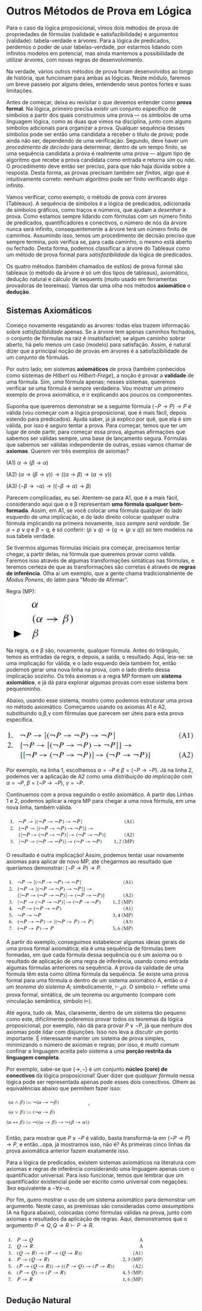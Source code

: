 # Outros Métodos de Prova em Lógica

Para o caso da lógica proposicional, vimos dois métodos de prova de propriedades de fórmulas (validade e satisfazibilidade) e argumentos (validade): tabela-verdade e árvores. Para a lógica de predicados, perdemos o poder de usar tabelas-verdade, por estarmos lidando com infinitos modelos em potencial, mas ainda mantemos a possibilidade de utilizar árvores, com novas regras de desenvolvimento.

Na verdade, vários outros métodos de prova foram desenvolvidos ao longo de história, que funcionam para ambas as lógicas. Neste módulo, faremos um breve passeio por alguns deles, entendendo seus pontos fortes e suas limitações.

Antes de começar, deixa eu revisitar o que devemos entender como **prova formal**. 
Na lógica, primeiro precisa existir um conjunto específico de símbolos a partir dos quais construímos uma prova — os símbolos de uma linguagem lógica, como as duas que vimos na disciplina, junto com alguns símbolos adicionais para organizar a prova.
Qualquer sequência desses símbolos pode ser então uma candidata a receber o título de *prova*; pode ainda não ser, dependendo de uma verificação. 
Segundo, deve haver um *procedimento de decisão* para determinar, dentro de um tempo finito,  se uma sequência candidata a prova é realmente uma prova — algum tipo de algoritmo que recebe a prova candidata como entrada e retorna *sim* ou *não*.  O procedimento deve então ser preciso, para que não haja dúvida sobre a resposta.
Desta forma, as provas precisam também ser *finitas*, algo que é intuitivamente correto: nenhum algoritmo pode ser finito verificando algo infinito.

Vamos verificar, como exemplo, o método de prova com árvores (Tableaux). A sequência de símbolos é a lógica de predicados, adicionada de símbolos gráficos, como traços e números, que ajudam a *desenhar* a prova. Como estamos sempre lidando com fórmulas com um número finito de predicados, quantificadores e conectivos, o número de nós da árvore nunca será infinito, consequentemente a árvore terá um número finito de caminhos. Assumindo isso, temos um procedimento de decisão preciso que sempre termina, pois verifica se, para cada caminho, o mesmo está aberto ou fechado. Desta forma, podemos classificar a árvore do Tableaux como um método de prova formal para *satisfazibilidade* da lógica de predicados.

Os quatro métodos (também chamados de estilos) de prova formal são tableaux (o método da árvore é só um dos tipos de tableaux), axiomático, dedução natural e cálculo de sequents (muito usado em ferramentas provadoras de teoremas). Vamos dar uma olha nos métodos **axiomático** e **dedução**.


## Sistemas Axiomáticos

Começo novamente resgatando as árvores: todas elas trazem informação sobre *satisfazibilidade* apenas. Se a árvore tem apenas caminhos fechados, o conjunto de fórmulas na raiz é insatisfazível; se algum caminho sobrar aberto, há pelo menos um caso (modelo) para satisfação. Assim, é natural dizer que a principal noção de provas em árvores é a satisfazibilidade de um conjunto de fórmulas. 

Por outro lado, em sistemas **axiomáticos** de prova (também conhecidos como sistemas de *Hilbert* ou *Hilbert-Frege*), a noção é provar a **validade** de uma fórmula. Sim, *uma* fórmula apenas; nesses sistemas, queremos verificar se uma fórmula é sempre verdadeira. Vou mostrar um primeiro exemplo de prova axiomática, e ir explicando aos poucos os componentes.

Suponha que queremos demonstrar se a seguinte fórmula $(¬P →P)→P$ é válida (vou começar com a lógica proposicional, que é mais fácil, depois estendo para predicados). Ajuda saber, já já explico por quê, que ela é sim válida, por isso é seguro tentar a prova. Para começar, temos que ter um lugar de onde partir, para começar essa prova, algumas afirmações que sabemos ser válidas sempre, uma base de lançamento segura. Fórmulas que sabemos ser válidas independente de outras, essas vamos chamar de **axiomas**. Querem ver três exemplos de axiomas?

(A1) $α→(β →α)$

(A2)  $(α→(β →γ ))→((α→β)→(α→γ))$

(A3) $(¬β →¬α)→((¬β →α)→β)$

Parecem complicadas, eu sei. Atentem-se para A1, que é a mais fácil, considerando aqui que α e β representam **uma fórmula qualquer bem-formada**. Assim, em A1, se você colocar uma fórmula qualquer do lado esquerdo de uma implicação, e do lado direito colocar qualquer outra fórmula implicando na primeira novamente, isso *sempre será verdade*. Se $α=p\vee q$ e $β=q$, é só conferir: $(p\vee q)→(q→(p\vee q))$ só tem modelos na sua tabela verdade.

Se tivermos algumas fórmulas iniciais pra começar, precisamos tentar chegar, a partir delas, na fórmula que queremos provar como válida. Faremos isso através de algumas transformações sintáticas nas fórmulas, e teremos certeza de que as transformações são corretas é através de **regras de inferência**. Olha aí um exemplo, que a gente chama tradicionalmente de *Modus Ponens*, do latim para "Modo de Afirmar".

Regra (MP):

![outros_estilos/t1.png](outros_estilos/t1.png)

Na regra, α e β são, novamente, qualquer fórmula. Antes do triângulo, temos as entradas da regra, e depois, a saída, o resultado. Aqui, leia-se: se uma implicação for válida, e o lado esquerdo dela também for, então podemos gerar uma nova linha na prova, com o lado direito dessa implicação sozinho. Os três axiomas e a regra MP formam um **sistema axiomático**, e já dá para explorar algumas provas com esse sistema bem pequenininho.

Abaixo, usando esse sistema, mostro como podemos estruturar uma prova no método axiomático. Começamos usando os axiomas A1 e A2, substituindo α,β,γ com fórmulas que parecem ser úteis para esta prova específica.

![outros_estilos/t2.png](outros_estilos/t2.png)

Por exemplo, na linha 1, escolhemos $α=¬P$ e $β=(¬P →¬P)$. Já na linha 2, podemos ver a aplicação de A2 como uma *distribuição da implicação* com $α=¬P$, $β=(¬P →¬P)$, $γ=¬P$.

Continuemos com a prova seguindo o estilo axiomático. A partir das Linhas 1 e 2, podemos aplicar a regra MP para chegar a uma nova fórmula, em uma nova linha, também válida. 

![outros_estilos/t3.png](outros_estilos/t3.png)

O resultado é outra implicação! Assim, podemos tentar usar novamente axiomas para aplicar de novo MP, até chegarmos ao resultado que queríamos demonstrar: $(¬P →P)→P$.

![outros_estilos/t4.png](outros_estilos/t4.png)

A partir do exemplo, conseguimos estabelecer algumas ideias gerais de uma prova formal axiomática; ela é uma sequência de fórmulas bem formadas, em que cada fórmula dessa sequência ou é um axioma ou o resultado de aplicação de uma regra de inferência, usando como entrada algumas fórmulas anteriores na sequência. A prova da validade de uma fórmula têm esta como última fórmula da sequência. Se existe uma prova formal para uma fórmula α dentro de um sistema axiomático A, então *α é um teorema do sistema A*; simbolicamente, $\vdash_A α$. O símbolo $\vdash$ reflete uma prova formal, sintática, de um teorema ou argumento (compare com vinculação semântica, símbolo $\models$). 

Até agora, tudo ok. Mas, claramente, dentro de um sistema tão pequeno como este, dificilmente poderemos provar todos os teoremas da lógica proposicional; por exemplo, não dá para provar $P \vee \neg P$, já que nenhum dos axiomas pode lidar com disjunções. Isso nos leva a discutir um ponto importante. É interessante manter um sistema de prova simples, minimizando o número de axiomas e regras; por isso, é *muito comum* confinar a linguagem aceita pelo sistema a uma **porção restrita da linguagem completa**. 

Por exemplo, sabe-se que {$\rightarrow,\neg$} é um conjunto **núcleo (core) de conectivos** da lógica proposicional! Quer dizer que *qualquer fórmula* nessa lógica pode ser representada apenas pode esses dois conectivos.  Olhem as equivalências abaixo que permitem fazer isso:

![outros_estilos/t5.png](outros_estilos/t5.png)

Então, para mostrar que  $P \vee \neg P$ é válido, basta transformá-la em $(¬P →P)→P$, e então...opa, já mostramos isso, não é? As primeiras cinco linhas da prova axiomática anterior fazem exatamente isso.

Para a lógica de predicados, existem sistemas axiomáticos na literatura com  axiomas e  regras de inferência considerando uma linguagem apenas com o quantificador universal. Para isso funcionar, temos que lembrar que um quantificador existencial pode ser escrito como universal com negações: $\exists x \alpha$ equivalente a $\neg \forall x\neg\alpha$.

Por fim, quero mostrar o uso de um sistema axiomático para demonstrar um argumento. Neste caso, as premissas são consideradas como *assumptions* (A na figura abaixo), colocadas como fórmulas válidas na prova, junto com axiomas e resultados da aplicação de regras. Aqui, demonstramos que o argumento $P\rightarrow Q, Q \rightarrow R \vdash P \rightarrow R$.

![outros_estilos/t6.png](outros_estilos/t6.png)



## Dedução Natural

